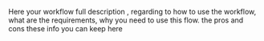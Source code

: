 Here your workflow full description ,
regarding to how to use the workflow, what are the requirements, why you need to use this flow.
the pros and cons these info you can keep here
